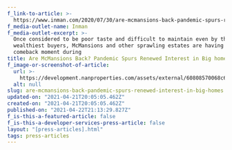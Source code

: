 ```yaml
---
f_link-to-article: >-
  https://www.inman.com/2020/07/30/are-mcmansions-back-pandemic-spurs-renewed-interest-in-big-homes/
f_media-outlet-name: Inman
f_media-outlet-excerpt: >-
  Once considered to be poor taste and difficult to maintain even by the
  wealthiest buyers, McMansions and other sprawling estates are having a major
  comeback moment during
title: Are McMansions Back? Pandemic Spurs Renewed Interest in Big homes
f_image-or-screenshot-of-article:
  url: >-
    https://development.nanproperties.com/assets/external/60808570068c6e056e1f1d11_screen_shot_2021-04-21_at_11.07.55_AM.png
  alt: null
slug: are-mcmansions-back-pandemic-spurs-renewed-interest-in-big-homes
updated-on: "2021-04-21T20:05:05.462Z"
created-on: "2021-04-21T20:05:05.462Z"
published-on: "2021-04-22T21:13:29.827Z"
f_is-this-a-featured-article: false
f_is-this-a-developer-services-press-article: false
layout: "[press-articles].html"
tags: press-articles
---
```

